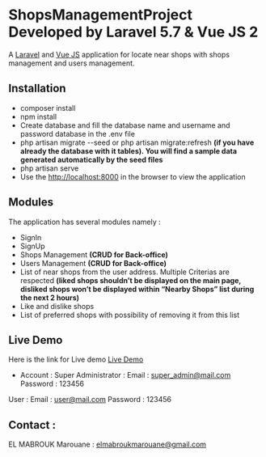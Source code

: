 # ShopsManagementProject Developed by Laravel 5.7 & Vue JS 2

A [Laravel](http://laravel.com/) and [Vue JS](https://vuejs.org/) application for locate near shops with shops management and users management.

## Installation

-   composer install
-   npm install
-   Create database and fill the database name and username and password database in the .env file
-   php artisan migrate --seed or php artisan migrate:refresh **(if you have already the database with it tables). You will find a sample data generated automatically by the seed files**
-   php artisan serve
-   Use the [http://localhost:8000](http://localhost:8000) in the browser to view the application

## Modules

The application has several modules namely :

-   SignIn
-   SignUp
-   Shops Management **(CRUD for Back-office)**
-   Users Management **(CRUD for Back-office)**
-   List of near shops from the user address. Multiple Criterias are respected **(liked shops shouldn’t be displayed on the main page, disliked shops won’t be displayed within “Nearby Shops” list during the next 2 hours)**
-   Like and dislike shops
-   List of preferred shops with possibility of removing it from this list

## Live Demo

Here is the link for Live demo [Live Demo](http://elmabroukmarouane.pw/ShopsManagementProject)

-   Account :
    Super Administrator :
    Email : [super_admin@mail.com](super_admin@mail.com)
    Password : 123456

User :
Email : [user@mail.com](user@mail.com)
Password : 123456

## Contact :

EL MABROUK Marouane : [elmabroukmarouane@gmail.com](elmabroukmarouane@gmail.com)
